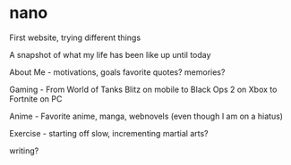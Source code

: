 # nano

First website, trying different things

A snapshot of what my life has been like up until today

About Me - motivations, goals
favorite quotes? memories?

Gaming - From World of Tanks Blitz on mobile to Black Ops 2 on Xbox to Fortnite on PC

Anime - Favorite anime, manga, webnovels (even though I am on a hiatus)

Exercise - starting off slow, incrementing
martial arts?

writing?

